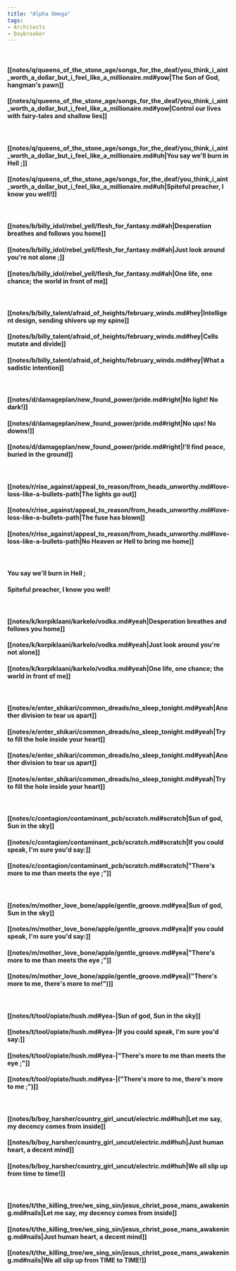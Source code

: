 ```yaml
---
title: "Alpha Omega"
tags:
- Architects
- Daybreaker
---
```

&nbsp;
#### [[notes/q/queens_of_the_stone_age/songs_for_the_deaf/you_think_i_aint_worth_a_dollar_but_i_feel_like_a_millionaire.md#yow|The Son of God, hangman's pawn]]
#### [[notes/q/queens_of_the_stone_age/songs_for_the_deaf/you_think_i_aint_worth_a_dollar_but_i_feel_like_a_millionaire.md#yow|Control our lives with fairy-tales and shallow lies]]
&nbsp;
#### [[notes/q/queens_of_the_stone_age/songs_for_the_deaf/you_think_i_aint_worth_a_dollar_but_i_feel_like_a_millionaire.md#uh|You say we'll burn in Hell ;]]
#### [[notes/q/queens_of_the_stone_age/songs_for_the_deaf/you_think_i_aint_worth_a_dollar_but_i_feel_like_a_millionaire.md#uh|Spiteful preacher, I know you well!]]
&nbsp;
#### [[notes/b/billy_idol/rebel_yell/flesh_for_fantasy.md#ah|Desperation breathes and follows you home]]
#### [[notes/b/billy_idol/rebel_yell/flesh_for_fantasy.md#ah|Just look around  you're not alone ;]]
#### [[notes/b/billy_idol/rebel_yell/flesh_for_fantasy.md#ah|One life, one chance; the world in front of me]]
&nbsp;
#### [[notes/b/billy_talent/afraid_of_heights/february_winds.md#hey|Intelligent design, sending shivers up my spine]]
#### [[notes/b/billy_talent/afraid_of_heights/february_winds.md#hey|Cells mutate and divide]]
#### [[notes/b/billy_talent/afraid_of_heights/february_winds.md#hey|What a sadistic intention]]
&nbsp;
#### [[notes/d/damageplan/new_found_power/pride.md#right|No light! No dark!]]
#### [[notes/d/damageplan/new_found_power/pride.md#right|No ups! No downs!]]
#### [[notes/d/damageplan/new_found_power/pride.md#right|I'll find peace, buried in the ground]]
&nbsp;
#### [[notes/r/rise_against/appeal_to_reason/from_heads_unworthy.md#love-loss-like-a-bullets-path|The lights go out]]
#### [[notes/r/rise_against/appeal_to_reason/from_heads_unworthy.md#love-loss-like-a-bullets-path|The fuse has blown]]
#### [[notes/r/rise_against/appeal_to_reason/from_heads_unworthy.md#love-loss-like-a-bullets-path|No Heaven or Hell to bring  me  home]]
&nbsp;
#### You say we'll burn in Hell ;
#### Spiteful preacher, I know you well!
&nbsp;
#### [[notes/k/korpiklaani/karkelo/vodka.md#yeah|Desperation breathes and follows you home]]
#### [[notes/k/korpiklaani/karkelo/vodka.md#yeah|Just look around  you're not alone]]
#### [[notes/k/korpiklaani/karkelo/vodka.md#yeah|One life, one chance; the world in front of me]]
&nbsp;
#### [[notes/e/enter_shikari/common_dreads/no_sleep_tonight.md#yeah|Another division to tear us apart]]
#### [[notes/e/enter_shikari/common_dreads/no_sleep_tonight.md#yeah|Try to fill the hole inside your heart]]
#### [[notes/e/enter_shikari/common_dreads/no_sleep_tonight.md#yeah|Another division to tear us apart]]
#### [[notes/e/enter_shikari/common_dreads/no_sleep_tonight.md#yeah|Try to fill the hole inside your heart]]
&nbsp;
#### [[notes/c/contagion/contaminant_pcb/scratch.md#scratch|Sun of god, Sun in the sky]]
#### [[notes/c/contagion/contaminant_pcb/scratch.md#scratch|If you could speak, I'm sure you'd say:]]
#### [[notes/c/contagion/contaminant_pcb/scratch.md#scratch|"There's more to me than meets the eye ;"]]
&nbsp;
#### [[notes/m/mother_love_bone/apple/gentle_groove.md#yea|Sun of god, Sun in the sky]]
#### [[notes/m/mother_love_bone/apple/gentle_groove.md#yea|If you could speak, I'm sure you'd say:]]
#### [[notes/m/mother_love_bone/apple/gentle_groove.md#yea|"There's more to me than meets the eye ;"]]
#### [[notes/m/mother_love_bone/apple/gentle_groove.md#yea|("There's more to me, there's more to me!")]]
&nbsp;
#### [[notes/t/tool/opiate/hush.md#yea-|Sun of god, Sun in the sky]]
#### [[notes/t/tool/opiate/hush.md#yea-|If you could speak, I'm sure you'd say:]]
#### [[notes/t/tool/opiate/hush.md#yea-|"There's more to me than meets the eye ;"]]
#### [[notes/t/tool/opiate/hush.md#yea-|("There's more to me, there's more to me ;")]]
&nbsp;
#### [[notes/b/boy_harsher/country_girl_uncut/electric.md#huh|Let me say, my decency comes from inside]]
#### [[notes/b/boy_harsher/country_girl_uncut/electric.md#huh|Just human heart, a decent mind]]
#### [[notes/b/boy_harsher/country_girl_uncut/electric.md#huh|We all slip up from time  to  time!]]
&nbsp;
#### [[notes/t/the_killing_tree/we_sing_sin/jesus_christ_pose_mans_awakening.md#nails|Let me say, my decency comes from inside]]
#### [[notes/t/the_killing_tree/we_sing_sin/jesus_christ_pose_mans_awakening.md#nails|Just human heart, a decent mind]]
#### [[notes/t/the_killing_tree/we_sing_sin/jesus_christ_pose_mans_awakening.md#nails|We all slip up from TIME  to  TIME!]]

